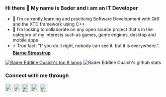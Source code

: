 <!--Themes: https://github.com/anuraghazra/github-readme-stats-->
<!--Templates: https://github.com/kautukkundan/Awesome-Profile-README-templates-->

### Hi there 👋 My name is Bader and i am an IT Developer

- 🌱 I’m currently learning and practicing Software Development with Qt6 and the XTD framework using C++
- 👯 I’m looking to collaborate on any open source project that's in the category of my interests such as games, game engines, desktop and mobile apps
- ⚡ True fact: "If you do it right, nobody can see it, but it is everywhere.". **[Bjarne Stroustrup](https://youtu.be/u_ij0YNkFUs?t=248)**



<!-- Github stats -->
[![Bader Eddine Ouaich's top 8 langs](https://github-readme-stats.vercel.app/api/top-langs/?username=BaderEddineOuaich&layout=compact&theme=react&hide=css,html&langs_count=8)](https://github.com/anuraghazra/github-readme-stats) ![Bader Eddine Ouaich's github stats](https://github-readme-stats.vercel.app/api?username=BaderEddineOuaich&layout=compact&theme=react&hide=css,html&show_icons=true&count_private=true)


<!-- Connect with me -->
### Connect with me through
  <a href="https://www.github.com/BaderEddineOuaich/">
    <img align="left" alt="Bader-Eddine Ouaich | GitHub" width="24px" src="https://upload.wikimedia.org/wikipedia/commons/thumb/9/91/Octicons-mark-github.svg/2048px-Octicons-mark-github.svg.png" />
  </a> &nbsp;&nbsp;
  <a href="https://www.linkedin.com/in/badereddineouaich/">
    <img align="left" alt="Bader-Eddine Ouaich | Linkedin" width="24px" src="https://cdn-icons-png.flaticon.com/512/174/174857.png" />
  </a> &nbsp;&nbsp;
  <a href="https://www.reddit.com/user/BaderEddineOuaich">
    <img align="left" alt="Bader-Eddine Ouaich | Reddit" width="26px" src="https://cdn.worldvectorlogo.com/logos/reddit-4.svg" />
  </a> &nbsp;&nbsp;
  <a href="https://www.instagram.com/baderouaich/">
    <img align="left" alt="Bader-Eddine Ouaich | Instagram" width="24px" src="https://cdn.icon-icons.com/icons2/1826/PNG/128/4202090instagramlogosocialsocialmedia-115598_115703.png" />
  </a> &nbsp;&nbsp;
  <a href="mailto:ouaichbadereddine@gmail.com">
    <img align="left" alt="Bader-Eddine Ouaich | Gmail" width="26px" src="https://upload.wikimedia.org/wikipedia/commons/4/4e/Gmail_Icon.png" />
  </a>




<!-- - 📫 How to reach me: [@Website](https://badereddineouaich.herokuapp.com/) or email badereddineouaich@gmail.com -->


<!--### Hi there!-->

<!--***I'm currently unavailable, if there is something urgent please contact me through <a href="mailto:ouaichbadereddine@gmail.com">Email</a>, have a nice day!***-->


<!-- - 🔭My name is Bader, I just graduated IT Development Techniques from [OFPPT](https://www.ofppt.ma/en/institutions/specialized-institute-applied-technology-ntic-sidi-maarouf-casablanca)-->
<!-- - 🔭 I’m currently studying IT Development at [OFPPT](https://www.ofppt.ma/en/institutions/specialized-institute-applied-technology-ntic-sidi-maarouf-casablanca)-->
<!-- -🌱 I’m currently learning and practicing C/C++, Mobile development using Flutter Dart and Desktop development with Qt6 (not all at once but its a fun routine breaker!)-->
<!-- - 👯 I’m looking to collaborate on games, game engines, mobile apps and any C/C++ projects! -->
<!-- -🐱 Favorite animal: Floppa! -->
<!-- - ⚡ True fact: "When it works efficiently without problems, nobody notices it". Bjarne Stroustrup -->
<!-- - ⚡ Fun fact: Men with beard are actually just Men without beard -->
<!-- - 📫 How to reach me: [@Website](https://badereddineouaich.herokuapp.com/) or email badereddineouaich@gmail.com -->


<!--
- 🔭My name is Bader, I just graduated IT Development Techniques from [OFPPT](https://www.ofppt.ma/en/institutions/specialized-institute-applied-technology-ntic-sidi-maarouf-casablanca), meanwhile improving my problem solving skills by working on a basic game engine called the [PGE!](https://github.com/BaderEddineOuaich/PGE) (Pragmatic Game Engine) 🔭 I’m currently studying IT Development at [OFPPT](https://www.ofppt.ma/en/institutions/specialized-institute-applied-technology-ntic-sidi-maarouf-casablanca, meanwhile improving my problem solving skills by working on a basic game engine called the [PGE!](https://github.com/BaderEddineOuaich/PGE) (Pragmatic Game Engine)
- 🌱 I’m currently learning and practicing C/C++, Mobile development using Flutter Dart and Desktop development with Qt6 (not all at once but its a fun routine breaker!)
- 👯 I’m looking to collaborate on games, game engines, mobile apps and any C/C++ projects!
- 🐱 Favorite animal: Floppa!
- ⚡ True fact: "When it works efficiently without problems, nobody notices it". Bjarne Stroustrup 
- ⚡ Fun fact: Men with beard are actually just Men without beard 
- 📫 How to reach me: [@Website](https://badereddineouaich.herokuapp.com/) or email badereddineouaich@gmail.com 
-->

<!--BEFORE VERCEL ISSUE
![Bader Eddine Ouaich's github stats](https://github-readme-stats.vercel.app/api?username=BaderEddineOuaich&show_icons=true&theme=react)
-->
<!--[![Bader Eddine Ouaich's github stats](https://github-readme-stats.vercel.app/api?username=BaderEddineOuaich&show_icons=true)](https://github.com/anuraghazra/github-readme-stats)-->

<!--BEFORE VERCEL ISSUE
[![Bader Eddine Ouaich's top langs](https://github-readme-stats.vercel.app/api/top-langs/?username=BaderEddineOuaich&layout=compact&theme=react)](https://github.com/anuraghazra/github-readme-stats)
-->

 


<!-- Wakatime States-->
<!--[![Bader Eddine Ouaich's wakatime stats](https://github-readme-stats.vercel.app/api/wakatime?username=JamyJamy)](https://github.com/anuraghazra/github-readme-stats)-->


<!--Visitors username.reponame
<p align=center>                           
  <img align=center  src="https://visitor-badge.laobi.icu/badge?page_id=BaderEddineOuaich.BaderEddineOuaich" alt="Visitors">                     
</p>
-->
<!--
![](https://komarev.com/ghpvc/?username=BaderEddineOuaich&color=F34B7D&style=plastic&label=welcome-visitor-number)
-->
